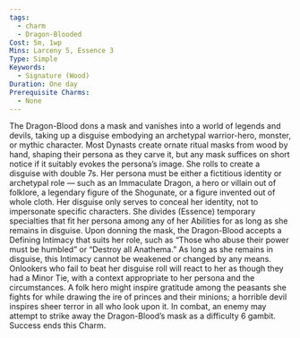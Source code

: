```yaml
---
tags:
  - charm
  - Dragon-Blooded
Cost: 5m, 1wp
Mins: Larceny 5, Essence 3
Type: Simple
Keywords:
  - Signature (Wood)
Duration: One day
Prerequisite Charms:
  - None
---
```

The Dragon-Blood dons a mask and vanishes into a world of legends and devils, taking up a disguise embodying an archetypal warrior-hero, monster, or mythic character. Most Dynasts create ornate ritual masks from wood by hand, shaping their persona as they carve it, but any mask suffices on short notice if it suitably evokes the persona’s image. She rolls to create a disguise with double 7s. Her persona must be either a fictitious identity or archetypal role — such as an Immaculate Dragon, a hero or villain out of folklore, a legendary figure of the Shogunate, or a figure invented out of whole cloth. Her disguise only serves to conceal her identity, not to impersonate specific characters. She divides (Essence) temporary specialties that fit her persona among any of her Abilities for as long as she remains in disguise. Upon donning the mask, the Dragon-Blood accepts a Defining Intimacy that suits her role, such as “Those who abuse their power must be humbled” or “Destroy all Anathema.” As long as she remains in disguise, this Intimacy cannot be weakened or changed by any means. Onlookers who fail to beat her disguise roll will react to her as though they had a Minor Tie, with a context appropriate to her persona and the circumstances. A folk hero might inspire gratitude among the peasants she fights for while drawing the ire of princes and their minions; a horrible devil inspires sheer terror in all who look upon it. In combat, an enemy may attempt to strike away the Dragon-Blood’s mask as a difficulty 6 gambit. Success ends this Charm.